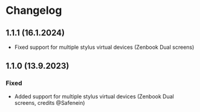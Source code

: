 # Changelog

## 1.1.1 (16.1.2024)

- Fixed support for multiple stylus virtual devices (Zenbook Dual screens)

## 1.1.0 (13.9.2023)

### Fixed

- Added support for multiple stylus virtual devices (Zenbook Dual screens, credits @Safenein)